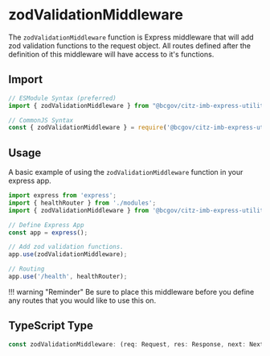 # zodValidationMiddleware

The `zodValidationMiddleware` function is Express middleware that will add zod validation functions to the request object. All routes defined after the definition of this middleware will have access to it's functions.

## Import

```JavaScript
// ESModule Syntax (preferred)
import { zodValidationMiddleware } from "@bcgov/citz-imb-express-utilities";

// CommonJS Syntax
const { zodValidationMiddleware } = require('@bcgov/citz-imb-express-utilities');
```

## Usage

A basic example of using the `zodValidationMiddleware` function in your express app.

```JavaScript
import express from 'express';
import { healthRouter } from './modules';
import { zodValidationMiddleware } from '@bcgov/citz-imb-express-utilities';

// Define Express App
const app = express();

// Add zod validation functions.
app.use(zodValidationMiddleware);

// Routing
app.use('/health', healthRouter);
```

!!! warning "Reminder"
    Be sure to place this middleware before you define any routes that you would like to use this on.

## TypeScript Type

<!-- The following code block is auto generated when types in the package change. -->
<!-- TYPE: zodValidationMiddleware -->
```TypeScript
const zodValidationMiddleware: (req: Request, res: Response, next: NextFunction) => void;
```

<!-- Link References -->
